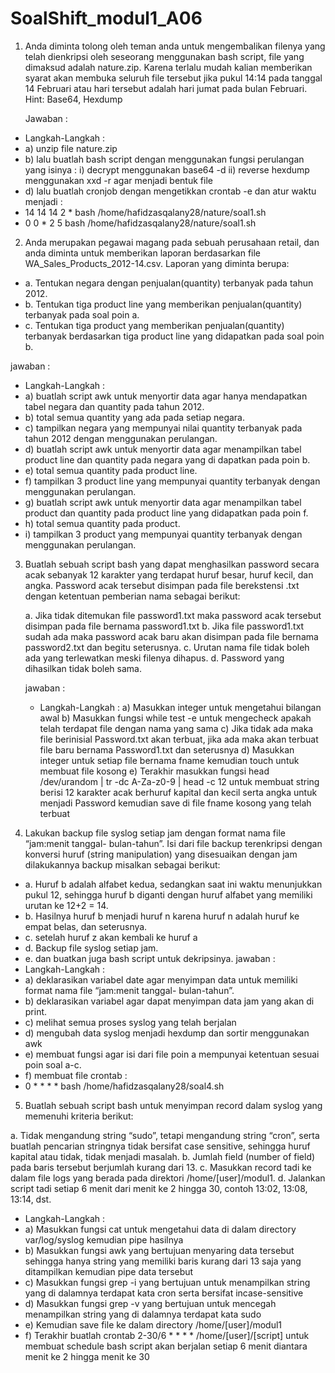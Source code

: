 # SoalShift_modul1_A06
1. Anda diminta tolong oleh teman anda untuk mengembalikan filenya yang telah
   dienkripsi oleh seseorang menggunakan bash script, file yang dimaksud adalah
   nature.zip. Karena terlalu mudah kalian memberikan syarat akan membuka seluruh
   file tersebut jika pukul 14:14 pada tanggal 14 Februari atau hari tersebut adalah hari
   jumat pada bulan Februari.
   Hint: Base64, Hexdump
   
   Jawaban :
  * Langkah-Langkah :
  * a) unzip file nature.zip
  * b) lalu buatlah bash script dengan menggunakan fungsi perulangan yang isinya :
        i)  decrypt menggunakan base64 -d
        ii) reverse hexdump menggunakan xxd -r agar menjadi bentuk file
  * d) lalu buatlah cronjob dengan mengetikkan crontab -e dan atur waktu menjadi :
  * 14 14 14 2 * bash /home/hafidzasqalany28/nature/soal1.sh
  *  0  0  * 2 5 bash /home/hafidzasqalany28/nature/soal1.sh
2. Anda merupakan pegawai magang pada sebuah perusahaan retail, dan anda diminta
   untuk memberikan laporan berdasarkan file WA_Sales_Products_2012-14.csv.
   Laporan yang diminta berupa:
  * a. Tentukan negara dengan penjualan(quantity) terbanyak pada tahun 2012.
  * b. Tentukan tiga product line yang memberikan penjualan(quantity) terbanyak pada soal poin a.
  * c. Tentukan tiga product yang memberikan penjualan(quantity) 
           terbanyak berdasarkan tiga product line yang didapatkan pada soal
           poin b.
           
   jawaban :
  * Langkah-Langkah :
  * a) buatlah script awk untuk menyortir data agar hanya mendapatkan tabel negara dan quantity pada tahun 2012.
  * b) total semua quantity yang ada pada setiap negara.
  * c) tampilkan negara yang mempunyai nilai quantity terbanyak pada tahun 2012 dengan menggunakan perulangan.
  * d) buatlah script awk untuk menyortir data agar menampilkan tabel product line dan quantity pada negara yang di dapatkan pada             poin b.
  * e) total semua quantity pada product line.
  * f) tampilkan 3 product line yang mempunyai quantity terbanyak dengan menggunakan perulangan.
  * g) buatlah script awk untuk menyortir data agar menampilkan tabel product dan quantity pada product line yang didapatkan pada poin f.
  * h) total semua quantity pada product.
  * i) tampilkan 3 product yang mempunyai quantity terbanyak dengan menggunakan perulangan.

3. Buatlah sebuah script bash yang dapat menghasilkan password secara acak
   sebanyak 12 karakter yang terdapat huruf besar, huruf kecil, dan angka. Password
   acak tersebut disimpan pada file berekstensi .txt dengan ketentuan pemberian nama
   sebagai berikut:

   a. Jika tidak ditemukan file password1.txt maka password acak tersebut
   disimpan pada file bernama password1.txt
   b. Jika file password1.txt sudah ada maka password acak baru akan
   disimpan pada file bernama password2.txt dan begitu seterusnya.
   c. Urutan nama file tidak boleh ada yang terlewatkan meski filenya
   dihapus.
   d. Password yang dihasilkan tidak boleh sama.
   
   jawaban :
   * Langkah-Langkah :
   a) Masukkan integer untuk mengetahui bilangan awal
   b) Masukkan fungsi while test -e untuk mengecheck apakah telah terdapat file dengan nama yang sama
   c) Jika tidak ada maka file berinisial Password.txt akan terbuat, jika ada maka akan terbuat file baru bernama Password1.txt         dan seterusnya
   d) Masukkan integer untuk setiap file bernama fname kemudian touch untuk membuat file kosong
   e) Terakhir masukkan fungsi head /dev/urandom | tr -dc A-Za-z0-9 | head -c 12 untuk membuat string berisi 12 karakter acak berhuruf kapital dan kecil serta angka untuk menjadi Password kemudian save di file fname kosong yang telah terbuat
   
4. Lakukan backup file syslog setiap jam dengan format nama file “jam:menit tanggal-
   bulan-tahun”. Isi dari file backup terenkripsi dengan konversi huruf (string
   manipulation) yang disesuaikan dengan jam dilakukannya backup misalkan sebagai
   berikut:
  * a. Huruf b adalah alfabet kedua, sedangkan saat ini waktu menunjukkan
         pukul 12, sehingga huruf b diganti dengan huruf alfabet yang memiliki
         urutan ke 12+2 = 14.
  * b. Hasilnya huruf b menjadi huruf n karena huruf n adalah huruf ke
         empat belas, dan seterusnya.
  * c. setelah huruf z akan kembali ke huruf a
  * d. Backup file syslog setiap jam.
  * e. dan buatkan juga bash script untuk dekripsinya.
      jawaban :
  * Langkah-Langkah :
  * a) deklarasikan variabel date agar menyimpan data untuk memiliki format nama file “jam:menit tanggal-
         bulan-tahun”.
  * b) deklarasikan variabel agar dapat menyimpan data jam yang akan di print.
  * c) melihat semua proses syslog yang telah berjalan 
  * d) mengubah data syslog menjadi hexdump dan sortir menggunakan awk
  * e) membuat fungsi agar isi dari file poin a mempunyai ketentuan sesuai poin soal a-c.
  * f) membuat file crontab :
  * 0 * * * * bash /home/hafidzasqalany28/soal4.sh

   5. Buatlah sebuah script bash untuk menyimpan record dalam syslog yang memenuhi
   kriteria berikut:

   a. Tidak mengandung string “sudo”, tetapi mengandung string “cron”,
   serta buatlah pencarian stringnya tidak bersifat case sensitive,
   sehingga huruf kapital atau tidak, tidak menjadi masalah.
   b. Jumlah field (number of field) pada baris tersebut berjumlah kurang
   dari 13.
   c. Masukkan record tadi ke dalam file logs yang berada pada direktori
   /home/[user]/modul1.
   d. Jalankan script tadi setiap 6 menit dari menit ke 2 hingga 30, contoh
   13:02, 13:08, 13:14, dst.
   
   * Langkah-Langkah :
  * a) Masukkan fungsi cat untuk mengetahui data di dalam directory var/log/syslog kemudian pipe hasilnya
  * b) Masukkan fungsi awk yang bertujuan menyaring data tersebut sehingga hanya string yang memiliki baris kurang dari 13 saja yang ditampilkan kemudian pipe data tersebut
  * c) Masukkan fungsi grep -i yang bertujuan untuk menampilkan string yang di dalamnya terdapat kata cron serta bersifat incase-sensitive
  * d) Masukkan fungsi grep -v yang bertujuan untuk mencegah menampilkan string yang di dalamnya terdapat kata sudo
  * e) Kemudian save file ke dalam directory /home/[user]/modul1
  * f) Terakhir buatlah crontab 2-30/6 * * * * /home/[user]/[script] untuk membuat schedule bash script akan berjalan setiap 6 menit diantara menit ke 2 hingga menit ke 30
